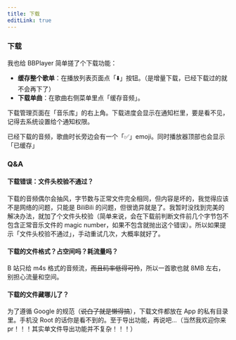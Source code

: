 ```yaml
---
title: 下载
editLink: true
---
```


### 下载

我也给 BBPlayer 简单搓了个下载功能：

* **缓存整个歌单**：在播放列表页面点「:arrow_down:」按钮。（是增量下载，已经下载过的就不会再下了）
* **下载单曲**：在歌曲右侧菜单里点「缓存音频」。

下载管理页面在「音乐库」的右上角。下载进度会显示在通知栏里，要是看不见，记得去系统设置给个通知权限。

已经下载的音频，歌曲时长旁边会有一个「:white_check_mark:」emoji。同时播放器顶部也会显示「已缓存」

### Q&A

#### 下载错误：文件头校验不通过？

下载的音频偶尔会抽风，字节数与正常文件完全相同，但内容是坏的，我觉得应该不是网络的问题，只能是 BiliBili 的问题，但很诡异就是了。我暂时没找到完美的解决办法，就加了个文件头校验（简单来说，会在下载前判断文件前几个字节包不包含正常音乐文件的 magic number，如果不包含就抛出这个错误）。所以如果提示「文件头校验不通过」，手动重试几次，大概率就好了。

#### 下载的文件格式？占空间吗？耗流量吗？

B 站只给 m4s 格式的音频流，~~而且码率低得可怜~~，所以一首歌也就 8MB 左右，别担心流量和空间。

#### 下载的文件藏哪儿了？

为了遵循 Google 的规范（~~说白了就是懒得搞~~），下载文件都放在 App 的私有目录里。手机没 Root 的话你是看不到的。至于导出功能，再说吧...（当然我欢迎你来 pr！！！其实单文件导出功能并不复杂！！！）